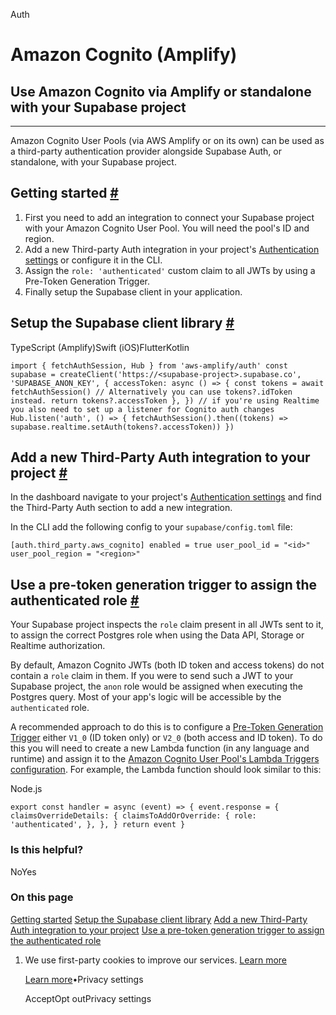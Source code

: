 Auth

# Amazon Cognito (Amplify)

## Use Amazon Cognito via Amplify or standalone with your Supabase project

* * *

Amazon Cognito User Pools (via AWS Amplify or on its own) can be used as a third-party authentication provider alongside Supabase Auth, or standalone, with your Supabase project.

## Getting started [\#](https://supabase.com/docs/guides/auth/third-party/aws-cognito\#getting-started)

1. First you need to add an integration to connect your Supabase project with your Amazon Cognito User Pool. You will need the pool's ID and region.
2. Add a new Third-party Auth integration in your project's [Authentication settings](https://supabase.com/dashboard/project/_/settings/auth) or configure it in the CLI.
3. Assign the `role: 'authenticated'` custom claim to all JWTs by using a Pre-Token Generation Trigger.
4. Finally setup the Supabase client in your application.

## Setup the Supabase client library [\#](https://supabase.com/docs/guides/auth/third-party/aws-cognito\#setup-the-supabase-client-library)

TypeScript (Amplify)Swift (iOS)FlutterKotlin

`
import { fetchAuthSession, Hub } from 'aws-amplify/auth'
const supabase = createClient('https://<supabase-project>.supabase.co', 'SUPABASE_ANON_KEY', {
accessToken: async () => {
    const tokens = await fetchAuthSession()
    // Alternatively you can use tokens?.idToken instead.
    return tokens?.accessToken
},
})
// if you're using Realtime you also need to set up a listener for Cognito auth changes
Hub.listen('auth', () => {
fetchAuthSession().then((tokens) => supabase.realtime.setAuth(tokens?.accessToken))
})
`

## Add a new Third-Party Auth integration to your project [\#](https://supabase.com/docs/guides/auth/third-party/aws-cognito\#add-a-new-third-party-auth-integration-to-your-project)

In the dashboard navigate to your project's [Authentication settings](https://supabase.com/dashboard/project/_/settings/auth) and find the Third-Party Auth section to add a new integration.

In the CLI add the following config to your `supabase/config.toml` file:

`
[auth.third_party.aws_cognito]
enabled = true
user_pool_id = "<id>"
user_pool_region = "<region>"
`

## Use a pre-token generation trigger to assign the authenticated role [\#](https://supabase.com/docs/guides/auth/third-party/aws-cognito\#use-a-pre-token-generation-trigger-to-assign-the-authenticated-role)

Your Supabase project inspects the `role` claim present in all JWTs sent to it, to assign the correct Postgres role when using the Data API, Storage or Realtime authorization.

By default, Amazon Cognito JWTs (both ID token and access tokens) do not contain a `role` claim in them. If you were to send such a JWT to your Supabase project, the `anon` role would be assigned when executing the Postgres query. Most of your app's logic will be accessible by the `authenticated` role.

A recommended approach to do this is to configure a [Pre-Token Generation Trigger](https://docs.aws.amazon.com/cognito/latest/developerguide/user-pool-lambda-pre-token-generation.html) either `V1_0` (ID token only) or `V2_0` (both access and ID token). To do this you will need to create a new Lambda function (in any language and runtime) and assign it to the [Amazon Cognito User Pool's Lambda Triggers configuration](https://docs.aws.amazon.com/cognito/latest/developerguide/cognito-user-identity-pools-working-with-aws-lambda-triggers.html). For example, the Lambda function should look similar to this:

Node.js

`
export const handler = async (event) => {
event.response = {
    claimsOverrideDetails: {
      claimsToAddOrOverride: {
        role: 'authenticated',
      },
    },
}
return event
}
`

### Is this helpful?

NoYes

### On this page

[Getting started](https://supabase.com/docs/guides/auth/third-party/aws-cognito#getting-started) [Setup the Supabase client library](https://supabase.com/docs/guides/auth/third-party/aws-cognito#setup-the-supabase-client-library) [Add a new Third-Party Auth integration to your project](https://supabase.com/docs/guides/auth/third-party/aws-cognito#add-a-new-third-party-auth-integration-to-your-project) [Use a pre-token generation trigger to assign the authenticated role](https://supabase.com/docs/guides/auth/third-party/aws-cognito#use-a-pre-token-generation-trigger-to-assign-the-authenticated-role)

1. We use first-party cookies to improve our services. [Learn more](https://supabase.com/privacy#8-cookies-and-similar-technologies-used-on-our-european-services)



   [Learn more](https://supabase.com/privacy#8-cookies-and-similar-technologies-used-on-our-european-services)•Privacy settings





   AcceptOpt outPrivacy settings